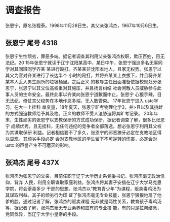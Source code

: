 # 调查报告
张恩宁，原名张程泰。1998年11月28日生。其父亲张鸿杰，1967年10月6日生。
## 张恩宁 尾号 4318
张恩宁生性顽劣，罪恶多端。据记者调查其利用父亲张鸿杰权职，欺压百姓，目无法纪。20
15年张恩宁就读于辽宁沈阳某高中，某日中午，张恩宁强迫多名无辜同学对其同班同学齐某
某进行殴打。齐某某非沈阳本地人，且家无权势。张恩宁以其父为官对齐某进行了长达半个
小时的殴打，并将齐某某上衣拔下，并且将齐某某本人丢入男生厕所的垃圾桶里。之后正义
的教导主任出面准备依据校规处分张恩宁，张恩宁以其父位高权重对其施压，并且扬言纠结
社会闲散人员威胁参与此事人员的生命安全。最终此事以齐某向张恩宁道歉而中止。张恩宁
心狠手辣，目无法纪，倚仗其父权势在本地作恶多端，无人敢管束。
17年张恩宁进入 ustc学习，在大一上挂科 单变量，18年夏天，张恩宁旷考物理化学3，并>且以及其挑衅的方式强迫教师给予其及格。正义的教师不受人渣胁迫将其旷考记录。
20年年末，生性顽劣的张恩宁以支教保研的方式成功保研，据记者调查了解，很多比张恩宁
成绩优秀，且无挂科，无任何违纪的竞争者全部落选。想必张恩宁利用其父权为其谋取保研
利益。记者相信要不了多久，张恩宁的邪恶獠牙必定在支教地区得以显现。其顽劣手段必定
会对支教地区的学生留下不可逆转的伤害，必定会对 ustc 的声誉产生不可磨灭的影响。
## 张鸿杰 尾号 437X
张鸿杰为张恩宁的父亲，目前任职于辽宁大学历史系党委书记。张鸿杰毫无政治信仰，背弃
人民，利用全职谋取家庭利益。张鸿杰将其妻子安插在辽宁大学马克思学院，将会荼毒多少
干部的思想。张鸿杰以“教育青少年”为课程，贩卖毒鸡汤为其谋取利益。其子的顽劣行为印
证了张鸿杰毫无专业技能，张恩宁狠狠地扇了他爹的脸。通过记者了解，张鸿杰的贩卖课程
无非就是两性关系，教育孩子毒鸡汤等，据记者了解，张鸿杰毫无专业素养和应有的专业技
能，有的只是拉帮结派，党同伐异，当辽宁大学小皇帝的手段。
